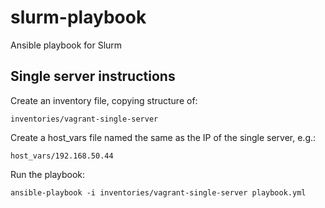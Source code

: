 # slurm-playbook

Ansible playbook for Slurm

## Single server instructions

Create an inventory file, copying structure of:

`inventories/vagrant-single-server`

Create a host_vars file named the same as the IP of the single server, e.g.:

`host_vars/192.168.50.44`

Run the playbook:

`ansible-playbook -i inventories/vagrant-single-server playbook.yml`
